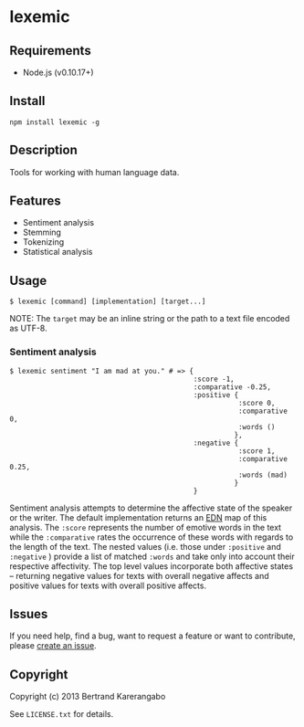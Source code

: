 # lexemic

## Requirements

* Node.js (v0.10.17+)

## Install

	npm install lexemic -g

## Description

Tools for working with human language data.

## Features

* Sentiment analysis
* Stemming
* Tokenizing
* Statistical analysis

## Usage

```
$ lexemic [command] [implementation] [target...]
```
NOTE: The `target` may be an inline string or the path to a text file encoded as UTF-8.

### Sentiment analysis

```
$ lexemic sentiment "I am mad at you." # => {  
                                             :score -1,  
                                             :comparative -0.25,  
                                             :positive {  
                                                        :score 0,  
                                                        :comparative 0,  
                                                        :words ()  
                                                       },  
                                             :negative {  
                                                        :score 1,  
                                                        :comparative 0.25,  
                                                        :words (mad)  
                                                       }  
                                             }
```
Sentiment analysis attempts to determine the affective state of the
speaker or the writer. The default implementation returns an
[EDN](https://github.com/edn-format/edn) map of this analysis. The `:score`
represents the number of emotive words in the text while the
`:comparative` rates the occurrence of these words with regards to the
length of the text. The nested values (i.e. those under `:positive` and
`:negative` ) provide a list of matched `:words` and take only into account
their respective affectivity. The top level values incorporate both
affective states – returning negative values for texts with overall negative
affects and positive values for texts with overall positive affects. 

## Issues

If you need help, find a bug, want to request a feature or want to contribute, please
[create an issue](https://github.com/bertrandk/lexemic/issues/new).

## Copyright

Copyright (c) 2013 Bertrand Karerangabo

See `LICENSE.txt` for details.
